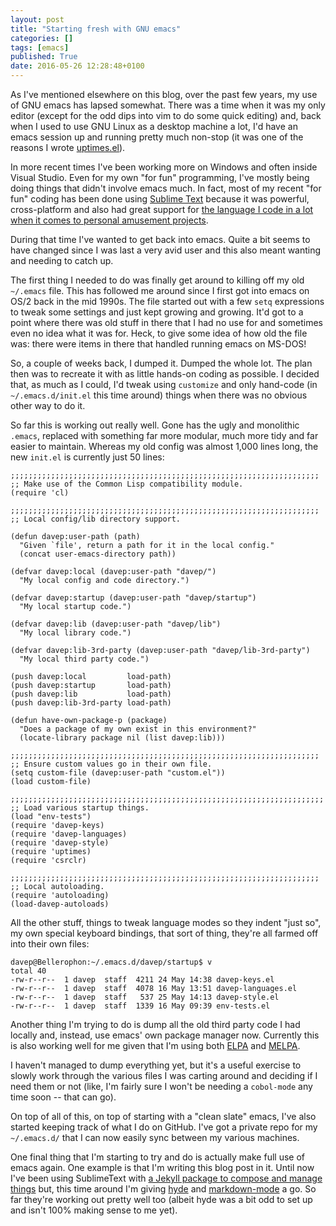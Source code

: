 ```yaml
---
layout: post
title: "Starting fresh with GNU emacs"
categories: []
tags: [emacs]
published: True
date: 2016-05-26 12:28:48+0100
---
```


As I've mentioned elsewhere on this blog, over the past few years, my
use of GNU emacs has lapsed somewhat. There was a time when it was my
only editor (except for the odd dips into vim to do some quick
editing) and, back when I used to use GNU Linux as a desktop machine a
lot, I'd have an emacs session up and running pretty much non-stop (it
was one of the reasons I wrote
[uptimes.el](https://github.com/davep/uptimes.el)).

In more recent times I've been working more on Windows and often
inside Visual Studio. Even for my own "for fun" programming, I've
mostly being doing things that didn't involve emacs much. In fact,
most of my recent "for fun" coding has been done using
[Sublime Text](https://www.sublimetext.com/) because it was powerful,
cross-platform and also had great support for
[the language I code in a lot when it comes to personal amusement projects](http://wiki.secondlife.com/wiki/LSL_Portal).

During that time I've wanted to get back into emacs. Quite a bit seems
to have changed since I was last a very avid user and this also meant
wanting and needing to catch up.

The first thing I needed to do was finally get around to killing off
my old `~/.emacs` file. This has followed me around since I first got
into emacs on OS/2 back in the mid 1990s. The file started out with a
few `setq` expressions to tweak some settings and just kept growing
and growing. It'd got to a point where there was old stuff in there
that I had no use for and sometimes even no idea what it was
for. Heck, to give some idea of how old the file was: there were items
in there that handled running emacs on MS-DOS!

So, a couple of weeks back, I dumped it. Dumped the whole lot. The
plan then was to recreate it with as little hands-on coding as
possible. I decided that, as much as I could, I'd tweak using
`customize` and only hand-code (in `~/.emacs.d/init.el` this time
around) things when there was no obvious other way to do it.

So far this is working out really well. Gone has the ugly and
monolithic `.emacs`, replaced with something far more modular, much
more tidy and far easier to maintain. Whereas my old config was almost
1,000 lines long, the new `init.el` is currently just 50 lines:

```elisp
;;;;;;;;;;;;;;;;;;;;;;;;;;;;;;;;;;;;;;;;;;;;;;;;;;;;;;;;;;;;;;;;;;;;;
;; Make use of the Common Lisp compatibility module.
(require 'cl)

;;;;;;;;;;;;;;;;;;;;;;;;;;;;;;;;;;;;;;;;;;;;;;;;;;;;;;;;;;;;;;;;;;;;;
;; Local config/lib directory support.

(defun davep:user-path (path)
  "Given `file', return a path for it in the local config."
  (concat user-emacs-directory path))

(defvar davep:local (davep:user-path "davep/")
  "My local config and code directory.")

(defvar davep:startup (davep:user-path "davep/startup")
  "My local startup code.")

(defvar davep:lib (davep:user-path "davep/lib")
  "My local library code.")

(defvar davep:lib-3rd-party (davep:user-path "davep/lib-3rd-party")
  "My local third party code.")

(push davep:local         load-path)
(push davep:startup       load-path)
(push davep:lib           load-path)
(push davep:lib-3rd-party load-path)

(defun have-own-package-p (package)
  "Does a package of my own exist in this environment?"
  (locate-library package nil (list davep:lib)))

;;;;;;;;;;;;;;;;;;;;;;;;;;;;;;;;;;;;;;;;;;;;;;;;;;;;;;;;;;;;;;;;;;;;;
;; Ensure custom values go in their own file.
(setq custom-file (davep:user-path "custom.el"))
(load custom-file)

;;;;;;;;;;;;;;;;;;;;;;;;;;;;;;;;;;;;;;;;;;;;;;;;;;;;;;;;;;;;;;;;;;;;;;
;; Load various startup things.
(load "env-tests")
(require 'davep-keys)
(require 'davep-languages)
(require 'davep-style)
(require 'uptimes)
(require 'csrclr)

;;;;;;;;;;;;;;;;;;;;;;;;;;;;;;;;;;;;;;;;;;;;;;;;;;;;;;;;;;;;;;;;;;;;;
;; Local autoloading.
(require 'autoloading)
(load-davep-autoloads)
```

All the other stuff, things to tweak language modes so they indent
"just so", my own special keyboard bindings, that sort of thing,
they're all farmed off into their own files:

```shell
davep@Bellerophon:~/.emacs.d/davep/startup$ v
total 40
-rw-r--r--  1 davep  staff  4211 24 May 14:38 davep-keys.el
-rw-r--r--  1 davep  staff  4078 16 May 13:51 davep-languages.el
-rw-r--r--  1 davep  staff   537 25 May 14:13 davep-style.el
-rw-r--r--  1 davep  staff  1339 16 May 09:39 env-tests.el
```

Another thing I'm trying to do is dump all the old third party code I
had locally and, instead, use emacs' own package manager
now. Currently this is also working well for me given that I'm using
both [ELPA](https://elpa.gnu.org/) and [MELPA](https://melpa.org/#/).

I haven't managed to dump everything yet, but it's a useful exercise
to slowly work through the various files I was carting around and
deciding if I need them or not (like, I'm fairly sure I won't be
needing a `cobol-mode` any time soon -- that can go).

On top of all of this, on top of starting with a "clean slate" emacs,
I've also started keeping track of what I do on GitHub. I've got a
private repo for my `~/.emacs.d/` that I can now easily sync between
my various machines.

One final thing that I'm starting to try and do is actually make full
use of emacs again. One example is that I'm writing this blog post in
it. Until now I've been using SublimeText with
[a Jekyll package to compose and manage things](https://packagecontrol.io/packages/Jekyll)
but, this time around I'm giving [hyde](https://melpa.org/#/hyde) and
[markdown-mode](https://melpa.org/#/markdown-mode) a go. So far
they're working out pretty well too (albeit hyde was a bit odd to set
up and isn't 100% making sense to me yet).
